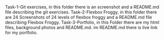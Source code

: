 Task-1-Git exercises, in this folder there is an screenshot and a README.md file describing the git exercises.
Task-2-Flexbox Froggy, in this folder there are 24 Screenshots of 24 levels of flexbox froggy and a README.md file describing Flexbox Froggy.
Task-3-Portfolio, in this Folder there are my html files, background photos and README.md. im README.md there is live link for my portfolio.
